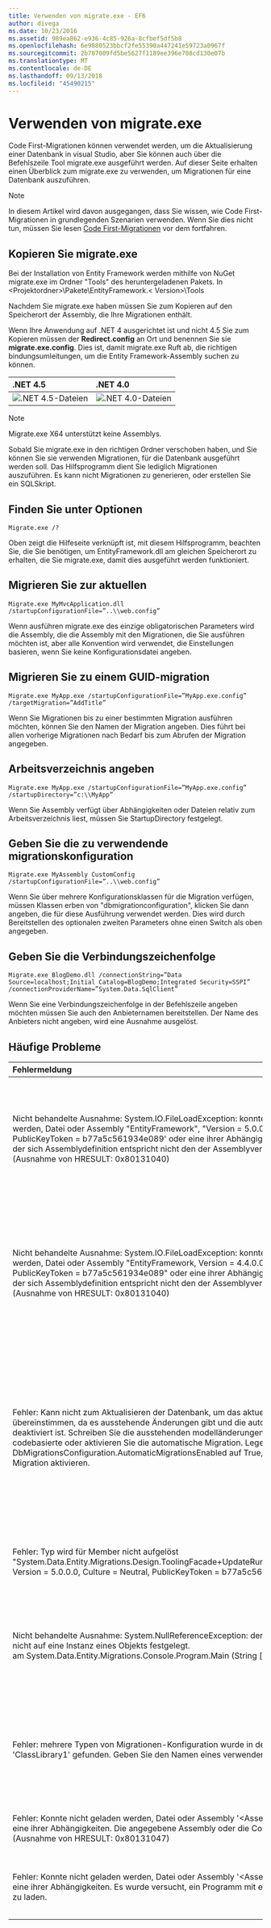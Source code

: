 ```yaml
---
title: Verwenden von migrate.exe - EF6
author: divega
ms.date: 10/23/2016
ms.assetid: 989ea862-e936-4c85-926a-8cfbef5df5b8
ms.openlocfilehash: 6e9880523bbcf2fe55390a447241e59723a0967f
ms.sourcegitcommit: 2b787009fd5be5627f1189ee396e708cd130e07b
ms.translationtype: MT
ms.contentlocale: de-DE
ms.lasthandoff: 09/13/2018
ms.locfileid: "45490215"
---
```

# <a name="using-migrateexe"></a>Verwenden von migrate.exe
Code First-Migrationen können verwendet werden, um die Aktualisierung einer Datenbank in visual Studio, aber Sie können auch über die Befehlszeile Tool migrate.exe ausgeführt werden. Auf dieser Seite erhalten einen Überblick zum migrate.exe zu verwenden, um Migrationen für eine Datenbank auszuführen.

> [!NOTE]
> In diesem Artikel wird davon ausgegangen, dass Sie wissen, wie Code First-Migrationen in grundlegenden Szenarien verwenden. Wenn Sie dies nicht tun, müssen Sie lesen [Code First-Migrationen](~/ef6/modeling/code-first/migrations/index.md) vor dem fortfahren.

## <a name="copy-migrateexe"></a>Kopieren Sie migrate.exe

Bei der Installation von Entity Framework werden mithilfe von NuGet migrate.exe im Ordner "Tools" des heruntergeladenen Pakets. In &lt;Projektordner&gt;\\Pakete\\EntityFramework.&lt; Version&gt;\\Tools

Nachdem Sie migrate.exe haben müssen Sie zum Kopieren auf den Speicherort der Assembly, die Ihre Migrationen enthält.

Wenn Ihre Anwendung auf .NET 4 ausgerichtet ist und nicht 4.5 Sie zum Kopieren müssen der **Redirect.config** an Ort und benennen Sie sie **migrate.exe.config**. Dies ist, damit migrate.exe Ruft ab, die richtigen bindungsumleitungen, um die Entity Framework-Assembly suchen zu können.

| .NET 4.5                                   | .NET 4.0                                   |
|:-------------------------------------------|:-------------------------------------------|
| ![.NET 4.5-Dateien](~/ef6/media/net45files.png)  | ![.NET 4.0-Dateien](~/ef6/media/net40files.png)  |

> [!NOTE]
> Migrate.exe X64 unterstützt keine Assemblys.

Sobald Sie migrate.exe in den richtigen Ordner verschoben haben, und Sie können Sie sie verwenden Migrationen, für die Datenbank ausgeführt werden soll. Das Hilfsprogramm dient Sie lediglich Migrationen auszuführen. Es kann nicht Migrationen zu generieren, oder erstellen Sie ein SQL­Skript.

## <a name="see-options"></a>Finden Sie unter Optionen

``` console
Migrate.exe /?
```

Oben zeigt die Hilfeseite verknüpft ist, mit diesem Hilfsprogramm, beachten Sie, die Sie benötigen, um EntityFramework.dll am gleichen Speicherort zu erhalten, die Sie migrate.exe, damit dies ausgeführt werden funktioniert.

## <a name="migrate-to-the-latest-migration"></a>Migrieren Sie zur aktuellen

``` console
Migrate.exe MyMvcApplication.dll /startupConfigurationFile=”..\\web.config”
```

Wenn ausführen migrate.exe des einzige obligatorischen Parameters wird die Assembly, die die Assembly mit den Migrationen, die Sie ausführen möchten ist, aber alle Konvention wird verwendet, die Einstellungen basieren, wenn Sie keine Konfigurationsdatei angeben.

## <a name="migrate-to-a-specific-migration"></a>Migrieren Sie zu einem GUID-migration

``` console
Migrate.exe MyApp.exe /startupConfigurationFile=”MyApp.exe.config” /targetMigration=”AddTitle”
```

Wenn Sie Migrationen bis zu einer bestimmten Migration ausführen möchten, können Sie den Namen der Migration angeben. Dies führt bei allen vorherige Migrationen nach Bedarf bis zum Abrufen der Migration angegeben.

## <a name="specify-working-directory"></a>Arbeitsverzeichnis angeben

``` console
Migrate.exe MyApp.exe /startupConfigurationFile=”MyApp.exe.config” /startupDirectory=”c:\\MyApp”
```

Wenn Sie Assembly verfügt über Abhängigkeiten oder Dateien relativ zum Arbeitsverzeichnis liest, müssen Sie StartupDirectory festgelegt.

## <a name="specify-migration-configuration-to-use"></a>Geben Sie die zu verwendende migrationskonfiguration

``` console
Migrate.exe MyAssembly CustomConfig /startupConfigurationFile=”..\\web.config”
```

Wenn Sie über mehrere Konfigurationsklassen für die Migration verfügen, müssen Klassen erben von "dbmigrationconfiguration", klicken Sie dann angeben, die für diese Ausführung verwendet werden. Dies wird durch Bereitstellen des optionalen zweiten Parameters ohne einen Switch als oben angegeben.

## <a name="provide-connection-string"></a>Geben Sie die Verbindungszeichenfolge

``` console
Migrate.exe BlogDemo.dll /connectionString=”Data Source=localhost;Initial Catalog=BlogDemo;Integrated Security=SSPI” /connectionProviderName=”System.Data.SqlClient”
```

Wenn Sie eine Verbindungszeichenfolge in der Befehlszeile angeben möchten müssen Sie auch den Anbieternamen bereitstellen. Der Name des Anbieters nicht angeben, wird eine Ausnahme ausgelöst.

## <a name="common-problems"></a>Häufige Probleme

| Fehlermeldung                                                                                                                                                                                                                                                                                                                      | Lösung                                                                                                                                                                                                                                                                                             |
|:-----------------------------------------------------------------------------------------------------------------------------------------------------------------------------------------------------------------------------------------------------------------------------------------------------------------------------------|:-----------------------------------------------------------------------------------------------------------------------------------------------------------------------------------------------------------------------------------------------------------------------------------------------------|
| Nicht behandelte Ausnahme: System.IO.FileLoadException: konnte nicht geladen werden, Datei oder Assembly "EntityFramework", "Version = 5.0.0.0, Culture = Neutral, PublicKeyToken = b77a5c561934e089' oder eine ihrer Abhängigkeiten. Das manifest der sich Assemblydefinition entspricht nicht den der Assemblyverweis verweist. (Ausnahme von HRESULT: 0x80131040)         | Dies bedeutet normalerweise, dass Sie eine .NET 4-Anwendung ohne die Datei Redirect.config ausgeführt werden. Sie müssen die Redirect.config in am gleichen Speicherort wie migrate.exe kopieren aus, und benennen Sie sie in migrate.exe.config.                                                                                       |
| Nicht behandelte Ausnahme: System.IO.FileLoadException: konnte nicht geladen werden, Datei oder Assembly "EntityFramework, Version = 4.4.0.0, Kultur = Neutral, PublicKeyToken = b77a5c561934e089" oder eine ihrer Abhängigkeiten. Das manifest der sich Assemblydefinition entspricht nicht den der Assemblyverweis verweist. (Ausnahme von HRESULT: 0x80131040)          | Diese Ausnahme bedeutet, dass Sie .NET 4.5 ausgeführt werden, die Anwendung mit der Redirect.config an den migrate.exe-Speicherort kopiert. Wenn Ihre app auf .NET 4.5 ist, müssen Sie keine haben die Config-Datei mit die umleitungen in. Löschen Sie die migrate.exe.config-Datei.                                    |
| Fehler: Kann nicht zum Aktualisieren der Datenbank, um das aktuelle Modell übereinstimmen, da es ausstehende Änderungen gibt und die automatische Migration deaktiviert ist. Schreiben Sie die ausstehenden modelländerungen für eine Migration codebasierte oder aktivieren Sie die automatische Migration. Legen Sie DbMigrationsConfiguration.AutomaticMigrationsEnabled auf True, um die automatische Migration aktivieren. | Dieser Fehler tritt bei der Migration wird ausgeführt, wenn Sie noch nicht erstellt haben, eine Migration zum bewältigen der Änderungen am Modell vorgenommen, und die Datenbank nicht das Modell entspricht. Hinzufügen einer Eigenschaft auf eine Modellklasse, die dann migrate.exe ausführen, ohne eine Migration aus, um die Datenbank zu aktualisieren, ist ein Beispiel hierfür. |
| Fehler: Typ wird für Member nicht aufgelöst "System.Data.Entity.Migrations.Design.ToolingFacade+UpdateRunner,EntityFramework, Version = 5.0.0.0, Culture = Neutral, PublicKeyToken = b77a5c561934e089'.                                                                                                                                       | Dieser Fehler kann durch Angabe einer falschen Startverzeichnis verursacht werden. Dies muss der Speicherort der migrate.exe sein.                                                                                                                                                                                      |
| Nicht behandelte Ausnahme: System.NullReferenceException: der Objektverweis ist nicht auf eine Instanz eines Objekts festgelegt. <br/>   am System.Data.Entity.Migrations.Console.Program.Main (String [] Args)                                                                                                                                             | Dies kann verursacht werden, indem ein erforderlicher Parameter für ein Szenario, das Sie verwenden nicht angeben. Z. B. Angeben einer Verbindungszeichenfolge ohne Angabe der Name des Anbieters ein.                                                                                                                        |
| Fehler: mehrere Typen von Migrationen-Konfiguration wurde in der Assembly 'ClassLibrary1' gefunden. Geben Sie den Namen eines verwenden.                                                                                                                                                                                                  | Wie in der Fehlermeldung angegeben, ist es mehr als eine Konfigurationsklasse in der angegebenen Assembly an. Sie müssen die /configurationType-Schalter verwenden, um anzugeben, welche verwenden.                                                                                                                                           |
| Fehler: Konnte nicht geladen werden, Datei oder Assembly '&lt;AssemblyName&gt;' oder eine ihrer Abhängigkeiten. Die angegebene Assembly oder die Codebasis ist ungültig. (Ausnahme von HRESULT: 0x80131047)                                                                                                                                                    | Dies kann verursacht werden, durch Angeben von Namen einer Assembly falsch oder ohne                                                                                                                                                                                                                          |
| Fehler: Konnte nicht geladen werden, Datei oder Assembly '&lt;AssemblyName&gt;' oder eine ihrer Abhängigkeiten. Es wurde versucht, ein Programm mit einem falschen Format zu laden.                                                                                                                                                                          | Dies geschieht, wenn Sie versuchen, x X64 migrate.exe ausgeführt Anwendung. EF 5.0 und unten funktioniert nur auf X86.                                                                                                                                                                                |
